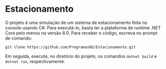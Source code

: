 # Estacionamento
<p>O projeto é uma simulação de um sistema de estacionamento feita no console usando C#. Para executá-lo, basta ter a plataforma de runtime .NET Core pelo menos na versão 8.0. Para receber o código, escreva no prompt de comando:<br></p>
<code>git clone https://github.com/ProgramasNS/Estacionamento.git</code> <br>
<p>Em seguida, execute, no diretório do projeto, os comandos <code>dotnet build</code> e <code>dotnet run</code>, respectivamente.</p>
